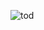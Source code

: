 ![tod](https://user-images.githubusercontent.com/47283850/158058415-d2fa9cbe-2648-4356-bd1f-793a13fa791d.gif)
